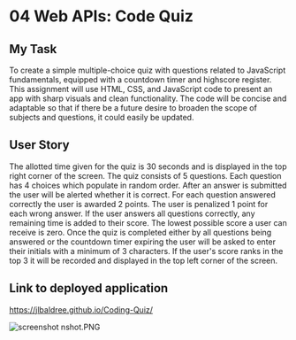 # 04 Web APIs: Code Quiz

## My Task

To create a simple multiple-choice quiz with questions related to JavaScript fundamentals, equipped with a countdown timer and highscore register. This assignment will use HTML, CSS, and JavaScript code to present an app with sharp visuals and clean functionality. The code will be concise and adaptable so that if there be a future desire to broaden the scope of subjects and questions, it could easily be updated.

## User Story

The allotted time given for the quiz is 30 seconds and is displayed in the top right corner of the screen. The quiz consists of 5 questions. Each question has 4 choices which populate in random order. After an answer is submitted the user will be alerted whether it is correct. For each question answered correctly the user is awarded 2 points. The user is penalized 1 point for each wrong answer. If the user answers all questions correctly, any remaining time is added to their score. The lowest possible score a user can receive is zero. Once the quiz is completed either by all questions being answered or the countdown timer expiring the user will be asked to enter their initials with a minimum of 3 characters. If the user's score ranks in the top 3 it will be recorded and displayed in the top left corner of the screen.   


## Link to deployed application
https://jlbaldree.github.io/Coding-Quiz/


![screenshot](https://user-images.githubusercontent.com/74524186/108019496-98f86700-6fd7-11eb-8ddd-e94821e3bfc7.PNG)
nshot.PNG
 
